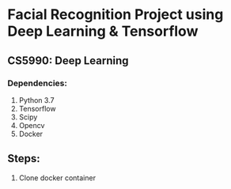 # Facial Recognition Project using Deep Learning & Tensorflow
## CS5990: Deep Learning
### Dependencies:
1. Python 3.7
2. Tensorflow
3. Scipy
4. Opencv
5. Docker

## Steps:
1. Clone docker container
